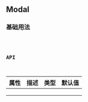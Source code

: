 ## Modal

### 基础用法

<code src="./demo/basic.tsx" />

### API

| 属性 | 描述 | 类型 | 默认值 |
| ---- | ---- | ---- | ------ |
|      |      |      |        |
|      |      |      |        |
|      |      |      |        |
